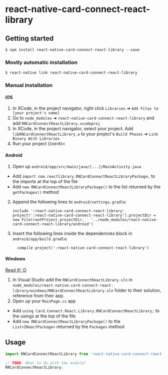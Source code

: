 
# react-native-card-connect-react-library

## Getting started

`$ npm install react-native-card-connect-react-library --save`

### Mostly automatic installation

`$ react-native link react-native-card-connect-react-library`

### Manual installation


#### iOS

1. In XCode, in the project navigator, right click `Libraries` ➜ `Add Files to [your project's name]`
2. Go to `node_modules` ➜ `react-native-card-connect-react-library` and add `RNCardConnectReactLibrary.xcodeproj`
3. In XCode, in the project navigator, select your project. Add `libRNCardConnectReactLibrary.a` to your project's `Build Phases` ➜ `Link Binary With Libraries`
4. Run your project (`Cmd+R`)<

#### Android

1. Open up `android/app/src/main/java/[...]/MainActivity.java`
  - Add `import com.reactlibrary.RNCardConnectReactLibraryPackage;` to the imports at the top of the file
  - Add `new RNCardConnectReactLibraryPackage()` to the list returned by the `getPackages()` method
2. Append the following lines to `android/settings.gradle`:
  	```
  	include ':react-native-card-connect-react-library'
  	project(':react-native-card-connect-react-library').projectDir = new File(rootProject.projectDir, 	'../node_modules/react-native-card-connect-react-library/android')
  	```
3. Insert the following lines inside the dependencies block in `android/app/build.gradle`:
  	```
      compile project(':react-native-card-connect-react-library')
  	```

#### Windows
[Read it! :D](https://github.com/ReactWindows/react-native)

1. In Visual Studio add the `RNCardConnectReactLibrary.sln` in `node_modules/react-native-card-connect-react-library/windows/RNCardConnectReactLibrary.sln` folder to their solution, reference from their app.
2. Open up your `MainPage.cs` app
  - Add `using Card.Connect.React.Library.RNCardConnectReactLibrary;` to the usings at the top of the file
  - Add `new RNCardConnectReactLibraryPackage()` to the `List<IReactPackage>` returned by the `Packages` method


## Usage
```javascript
import RNCardConnectReactLibrary from 'react-native-card-connect-react-library';

// TODO: What to do with the module?
RNCardConnectReactLibrary;
```
  